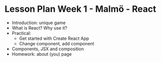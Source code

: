 # Lesson Plan Week 1 - Malmö - React

* Introduction: unique game
* What is React? Why use it?
* Practical:
  * Get started with Create React App
  * Change component, add component
* Components, JSX and composition
* Homework: about (you) page
